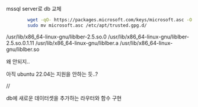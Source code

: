 mssql server로 db 교체

```bash
        wget -qO- https://packages.microsoft.com/keys/microsoft.asc -O microsoft.asc
        sudo mv microsoft.asc /etc/apt/trusted.gpg.d/


```

/usr/lib/x86_64-linux-gnu/liblber-2.5.so.0
/usr/lib/x86_64-linux-gnu/liblber-2.5.so.0.1.11
/usr/lib/x86_64-linux-gnu/liblber.a
/usr/lib/x86_64-linux-gnu/liblber.so

왜 안되지..

아직 ubuntu 22.04는 지원을 안하는 듯..?

//

db에 새로운 데이터셋을 추가하는 라우터와 함수 구현
